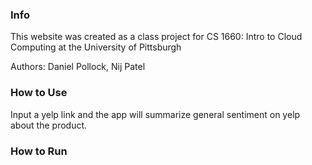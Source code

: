 ### Info
This website was created as a class project for CS 1660: Intro to Cloud Computing at the University of Pittsburgh

Authors: Daniel Pollock, Nij Patel

### How to Use

Input a yelp link and the app will summarize general sentiment on yelp about the product.


### How to Run

